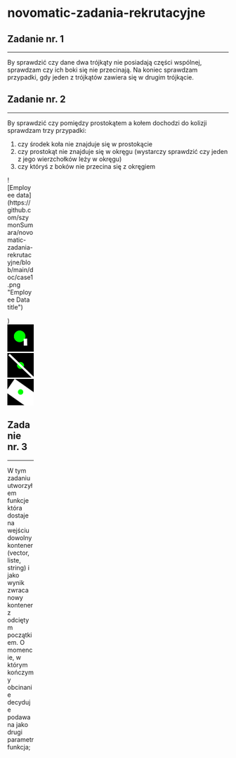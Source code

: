 # novomatic-zadania-rekrutacyjne

## Zadanie nr. 1 
-----------------------------------

By sprawdzić czy dane dwa trójkąty nie posiadają części wspólnej, sprawdzam czy ich boki się nie przecinają. Na koniec sprawdzam przypadki, gdy jeden z trójkątów zawiera się w drugim trójkącie. 


## Zadanie nr. 2
------------------------------------

By sprawdzić czy pomiędzy prostokątem a kołem dochodzi do kolizji sprawdzam trzy przypadki: 
  1) czy środek koła nie znajduje się w prostokącie  
  2) czy prostokąt nie znajduje się w okręgu (wystarczy sprawdzić czy jeden z jego wierzchołków leży w okręgu) 
  3) czy któryś z boków nie przecina się z okręgiem 
  
  
<div style="width:60px ; height:60px">
  ![Employee data](https://github.com/szymonSumara/novomatic-zadania-rekrutacyjne/blob/main/doc/case1.png "Employee Data title")
<div>

  
)
![Employee data](https://github.com/szymonSumara/novomatic-zadania-rekrutacyjne/blob/main/doc/case2.png)
![Employee data](https://github.com/szymonSumara/novomatic-zadania-rekrutacyjne/blob/main/doc/case3.png)
![Employee data](https://github.com/szymonSumara/novomatic-zadania-rekrutacyjne/blob/main/doc/case4.png)

## Zadanie nr. 3
-------------------------------------

W tym zadaniu utworzyłem funkcje która dostaje na wejściu dowolny kontener (vector, liste, string) i jako wynik zwraca nowy kontener z odciętym początkiem. O momencie, w którym kończymy obcinanie decyduje podawana jako drugi parametr funkcja;

